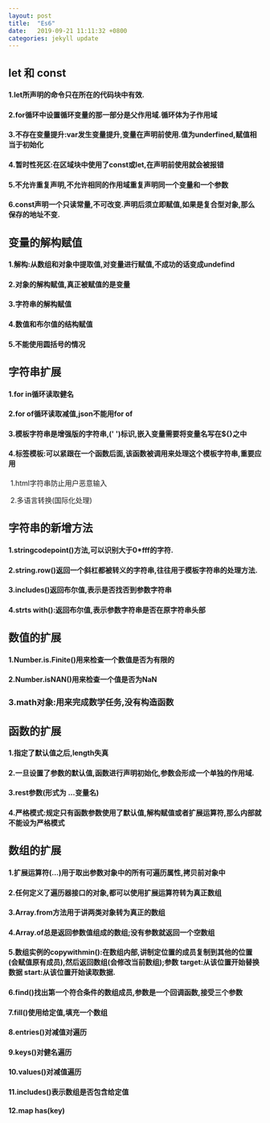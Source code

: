 ```yaml
---
layout: post
title:  "Es6"
date:   2019-09-21 11:11:32 +0800
categories: jekyll update
---
```


## let 和 const

#### 1.let所声明的命令只在所在的代码块中有效.

#### 2.for循环中设置循环变量的那一部分是父作用域.循环体为子作用域

#### 3.不存在变量提升:var发生变量提升,变量在声明前使用.值为underfined,赋值相当于初始化

#### 4.暂时性死区:在区域块中使用了const或let,在声明前使用就会被报错

#### 5.不允许重复声明,不允许相同的作用域重复声明同一个变量和一个参数

#### 6.const声明一个只读常量,不可改变.声明后须立即赋值,如果是复合型对象,那么保存的地址不变.



## 变量的解构赋值

#### 1.解构:从数组和对象中提取值,对变量进行赋值,不成功的话变成undefind

#### 2.对象的解构赋值,真正被赋值的是变量

#### 3.字符串的解构赋值

#### 4.数值和布尔值的结构赋值

#### 5.不能使用圆括号的情况 

## 

## 字符串扩展

#### 1.for in循环读取健名

#### 2.for of循环读取减值,json不能用for of

#### 3.模板字符串是增强版的字符串,(' ')标识,嵌入变量需要将变量名写在${}之中

#### 4.标签模板:可以紧跟在一个函数后面,该函数被调用来处理这个模板字符串,重要应用

​    1.html字符串防止用户恶意输入

​    2.多语言转换(国际化处理)

## 字符串的新增方法

#### 1.stringcodepoint()方法,可以识别大于0*fff的字符.

#### 2.string.row()返回一个斜杠都被转义的字符串,往往用于模板字符串的处理方法.

#### 3.includes()返回布尔值,表示是否找否到参数字符串

#### 4.strts with():返回布尔值,表示参数字符串是否在原字符串头部

## 

## 数值的扩展

#### 1.Number.is.Finite()用来检查一个数值是否为有限的

#### 2.Number.isNAN()用来检查一个值是否为NaN

### 3.math对象:用来完成数学任务,没有构造函数

## 

## 函数的扩展

#### 1.指定了默认值之后,length失真

#### 2.一旦设置了参数的默认值,函数进行声明初始化,参数会形成一个单独的作用域.

#### 3.rest参数(形式为 ...变量名)

#### 4.严格模式:规定只有函数参数使用了默认值,解构赋值或者扩展运算符,那么内部就不能设为严格模式

## 

## 数组的扩展

#### 1.扩展运算符(...)用于取出参数对象中的所有可遍历属性,拷贝前对象中

#### 2.任何定义了遍历器接口的对象,都可以使用扩展运算符转为真正数组

#### 3.Array.from方法用于讲两类对象转为真正的数组

#### 4.Array.of总是返回参数值组成的数组;没有参数就返回一个空数组

#### 5.数组实例的copywithmin():在数组内部,讲制定位置的成员复制到其他的位置(会赋值原有成员),然后返回数组(会修改当前数组);参数 target:从该位置开始替换数据 start:从该位置开始读取数据.

#### 6.find()找出第一个符合条件的数组成员,参数是一个回调函数,接受三个参数

#### 7.fill()使用给定值,填充一个数组

#### 8.entries()对减值对遍历

#### 9.keys()对健名遍历

#### 10.values()对减值遍历

#### 11.includes()表示数组是否包含给定值

#### 12.map has(key)

#### #### 

[jekyll-docs]: https://jekyllrb.com/docs/home
[jekyll-gh]:   https://github.com/jekyll/jekyll
[jekyll-talk]: https://talk.jekyllrb.com/
